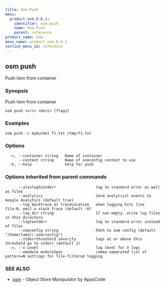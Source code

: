```yaml
---
title: Osm Push
menu:
  product_osm_0.6.1:
    identifier: osm-push
    name: Osm Push
    parent: reference
product_name: osm
menu_name: product_osm_0.6.1
section_menu_id: reference
---
```

## osm push

Push item from container

### Synopsis

Push item from container

```
osm push <src> <dest> [flags]
```

### Examples

```
osm push -c mybucket f1.txt /tmp/f1.txt
```

### Options

```
  -c, --container string   Name of container
      --context string     Name of osmconfig context to use
  -h, --help               help for push
```

### Options inherited from parent commands

```
      --alsologtostderr                  log to standard error as well as files
      --analytics                        Send analytical events to Google Analytics (default true)
      --log_backtrace_at traceLocation   when logging hits line file:N, emit a stack trace (default :0)
      --log_dir string                   If non-empty, write log files in this directory
      --logtostderr                      log to standard error instead of files
      --osmconfig string                 Path to osm config (default "/home/tamal/.osm/config")
      --stderrthreshold severity         logs at or above this threshold go to stderr (default 2)
  -v, --v Level                          log level for V logs
      --vmodule moduleSpec               comma-separated list of pattern=N settings for file-filtered logging
```

### SEE ALSO

* [osm](/docs/reference/osm.md)	 - Object Store Manipulator by AppsCode


